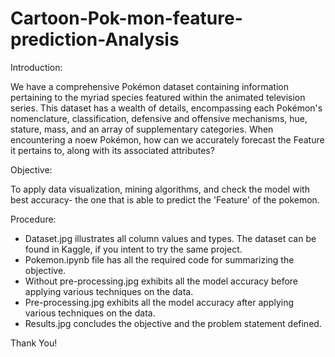 # Cartoon-Pok-mon-feature-prediction-Analysis

Introduction:

We have a comprehensive Pokémon dataset containing information pertaining to the myriad species featured within the animated television series. This dataset has a wealth of details, encompassing each Pokémon's nomenclature, classification, defensive and offensive mechanisms, hue, stature, mass, and an array of supplementary categories. When encountering a noew Pokémon, how can we accurately forecast the Feature it pertains to, along with its associated attributes?

Objective:

To apply data visualization, mining algorithms, and check the model with best accuracy- the one that is able to predict the 'Feature' of the pokemon.

Procedure:

- Dataset.jpg illustrates all column values and types. The dataset can be found in Kaggle, if you intent to try the same project.
- Pokemon.ipynb file has all the required code for summarizing the objective.
- Without pre-processing.jpg exhibits all the model accuracy before applying various techniques on the data.
- Pre-processing.jpg exhibits all the model accuracy after applying various techniques on the data.
- Results.jpg concludes the objective and the problem statement defined.

Thank You!
